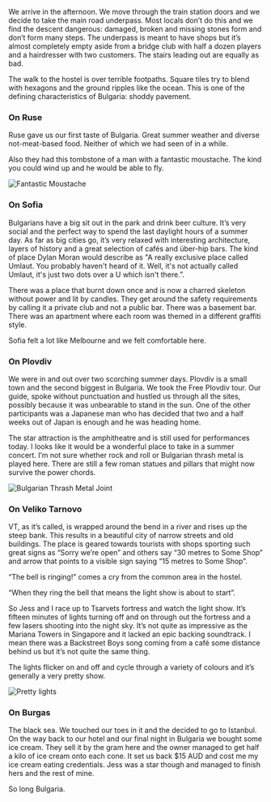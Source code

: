 We arrive in the afternoon. We move through the train station doors and we decide to take the main road underpass. Most locals don’t do this and we find the descent dangerous: damaged, broken and missing stones form and don’t form many steps. The underpass is meant to have shops but it’s almost completely empty aside from a bridge club with half a dozen players and a hairdresser with two customers. The stairs leading out are equally as bad.

The walk to the hostel is over terrible footpaths. Square tiles try to blend with hexagons and the ground ripples like the ocean. This is one of the defining characteristics of Bulgaria: shoddy pavement.

### On Ruse
Ruse gave us our first taste of Bulgaria. Great summer weather and diverse not-meat-based food. Neither of which we had seen of in a while.

Also they had this tombstone of a man with a fantastic moustache. The kind you could wind up and he would be able to fly.

![Fantastic Moustache](https://s3.amazonaws.com/distributedlife.com/travel/images/DSCF8754.jpg)

### On Sofia
Bulgarians have a big sit out in the park and drink beer culture. It’s very social and the perfect way to spend the last daylight hours of a summer day. As far as big cities go, it’s very relaxed with interesting architecture, layers of history and a great selection of cafés and über-hip bars. The kind of place Dylan Moran would describe as "A really exclusive place called Umlaut. You probably haven't heard of it. Well, it's not actually called Umlaut, it's just two dots over a U which isn't there.”. 

There was a place that burnt down once and is now a charred skeleton without power and lit by candles. They get around the safety requirements by calling it a private club and not a public bar. There was a basement bar. There was an apartment where each room was themed in a different graffiti style.

Sofia felt a lot like Melbourne and we felt comfortable here. 

### On Plovdiv
We were in and out over two scorching summer days. Plovdiv is a small town and the second biggest in Bulgaria. We took the Free Plovdiv tour. Our guide, spoke without punctuation and hustled us through all the sites, possibly because it was unbearable to stand in the sun. One of the other participants was a Japanese man who has decided that two and a half weeks out of Japan is enough and he was heading home.

The star attraction is the amphitheatre and is still used for performances today. I looks like it would be a wonderful place to take in a summer concert. I’m not sure whether rock and roll or Bulgarian thrash metal is played here. There are still a few roman statues and pillars that might now survive the power chords.

![Bulgarian Thrash Metal Joint](https://s3.amazonaws.com/distributedlife.com/travel/images/DSCF8882.jpg)

### On Veliko Tarnovo
VT, as it’s called, is wrapped around the bend in a river and rises up the steep bank. This results in a beautiful city of narrow streets and old buildings. The place is geared towards tourists with shops sporting such great signs as “Sorry we’re open” and others say “30 metres to Some Shop” and arrow that points to a visible sign saying “15 metres to Some Shop”.

“The bell is ringing!” comes a cry from the common area in the hostel.

“When they ring the bell that means the light show is about to start”. 

So Jess and I race up to Tsarvets fortress and watch the light show. It’s fifteen minutes of lights turning off and on through out the fortress and a few lasers shooting into the night sky. It’s not quite as impressive as the Mariana Towers in Singapore and it lacked an epic backing soundtrack. I mean there was a Backstreet Boys song coming from a café some distance behind us but it’s not quite the same thing. 

The lights flicker on and off and cycle through a variety of colours and it’s generally a very pretty show. 

![Pretty lights](https://s3.amazonaws.com/distributedlife.com/travel/images/DSCF8905.jpg)

### On Burgas
The black sea. We touched our toes in it and the decided to go to Istanbul. On the way back to our hotel and our final night in Bulgaria we bought some ice cream. They sell it by the gram here and the owner managed to get half a kilo of ice cream onto each cone. It set us back $15 AUD and cost me my ice cream eating credentials. Jess was a star though and managed to finish hers and the rest of mine.

 So long Bulgaria.
